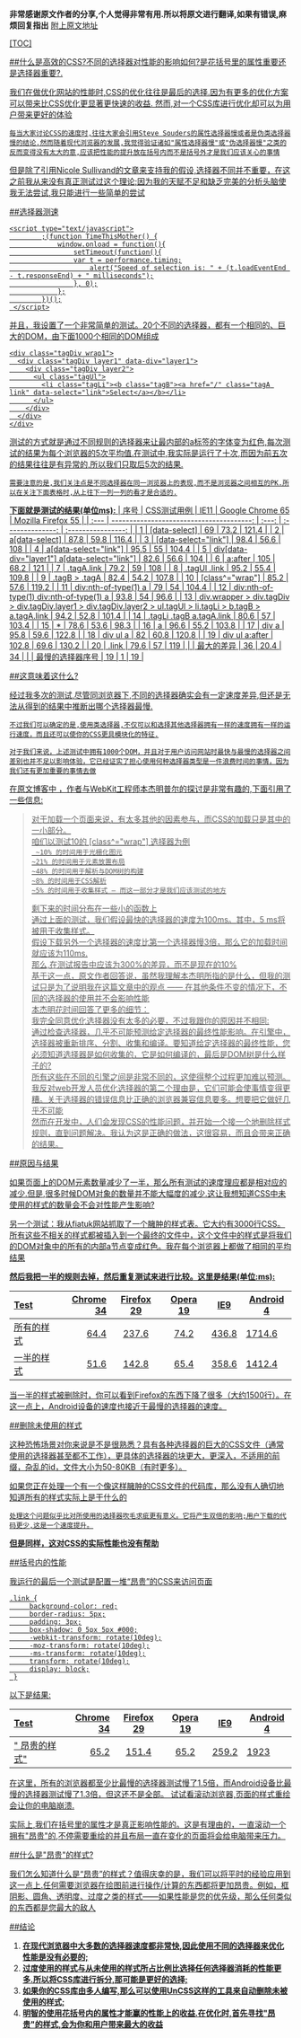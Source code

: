 

**非常感谢原文作者的分享,个人觉得非常有用.所以将原文进行翻译,如果有错误,麻烦回复指出**
   <a href="https://zh.wikipedia.org/wiki/Markdown" target="_blank"> 附上原文地址 

[TOC]

##什么是高效的CSS?不同的选择器对性能的影响如何?是花括号里的属性重要还是选择器重要?.

我们在做优化网站的性能时,CSS的优化往往是最后的选择.因为有更多的优化方案可以带来比CSS优化更显著更快速的收益.
然而,对一个CSS库进行优化却可以为用户带来更好的体验

`每当大家讨论CSS的速度时,往往大家会引用Steve Souders的属性选择器慢或者是伪类选择器慢的结论.然而随着现代浏览器的发展,我觉得验证诸如"属性选择器慢"或"伪选择器慢"之类的反而变得没有太大的意,应该把性能的提升放在括号内而不是括号外才是我们应该关心的事情`

但是除了引用Nicole Sullivand的文章来支持我的假设,选择器不同并不重要，在这之前我从来没有真正测试过这个理论;因为我的天赋不足和缺乏完美的分析头脑使我无法尝试,我只能进行一些简单的尝试

##选择器测速

```
<script type="text/javascript">
        ;(function TimeThisMother() {
            window.onload = function(){
                setTimeout(function(){
                var t = performance.timing;
                    alert("Speed of selection is: " + (t.loadEventEnd - t.responseEnd) + " milliseconds");
                }, 0);
            };
        })();
 </script>
```

并且，我设置了一个非常简单的测试。20个不同的选择器，都有一个相同的、巨大的DOM，由下面1000个相同的DOM组成

```
<div class="tagDiv wrap1">
  <div class="tagDiv layer1" data-div="layer1">
    <div class="tagDiv layer2">
      <ul class="tagUl">
        <li class="tagLi"><b class="tagB"><a href="/" class="tagA link" data-select="link">Select</a></b></li>
      </ul>
    </div>
  </div>
</div>
```

测试的方式就是通过不同规则的选择器来让最内部的a标签的字体变为红色,每次测试的结果为每个浏览器的5次平均值.在测试中,我实际是运行了十次,而因为前五次的结果往往是有异常的,所以我们只取后5次的结果.

`需要注意的是,我们关注点是不同选择器在同一浏览器上的表现,而不是浏览器之间相互的PK.所以在关注下面表格时,从上往下一列一列的看才是合适的.`

**下面就是测试的结果(单位ms):**
| 序号   |                                  CSS测试用例 | IE11  | Google Chrome 65 | Mozilla Firefox 55 |
| :--- | ---------------------------------------: | :---: | :--------------: | :----------------: |
| 1    |                            [data-select] |  69   |       73.2       |       121.4        |
| 2    |                           a[data-select] | 87.8  |       59.8       |       116.4        |
| 3    |                     [data-select="link"] | 98.4  |       56.6       |        108         |
| 4    |                    a[data-select="link"] | 95.5  |        55        |       104.4        |
| 5    | div[data-div="layer1"] a[data-select="link"] | 82.6  |       56.6       |        104         |
| 6    |                                  a:after |  105  |       68.2       |        121         |
| 7    |                               .tagA.link | 79.2  |        59        |        108         |
| 8    |                             .tagUl .link | 95.2  |       55.4       |       109.8        |
| 9    |                            .tagB > .tagA | 82.4  |       54.2       |       107.8        |
| 10   |                          [class^="wrap"] | 85.2  |       57.6       |       119.2        |
| 11   |                     div:nth-of-type(1) a |  79   |        54        |       104.4        |
| 12   |  div:nth-of-type(1) div:nth-of-type(1) a | 93.8  |        54        |        96.6        |
| 13   | div.wrapper > div.tagDiv > div.tagDiv.layer1  > div.tagDiv.layer2 > ul.tagUl > li.tagLi > b.tagB > a.tagA.link | 94.2  |       52.8       |       101.4        |
| 14   |                 .tagLi .tagB a.tagA.link | 80.6  |        57        |       103.4        |
| 15   |                                        * | 78.6  |       53.6       |        98.3        |
| 16   |                                        a | 96.6  |       55.2       |       103.8        |
| 17   |                                    div a | 95.8  |       59.6       |       122.8        |
| 18   |                                 div ul a |  82   |       60.8       |       120.8        |
| 19   |                           div ul a:after | 102.8 |       69.6       |       130.2        |
| 20   |                                    .link | 79.6  |        57        |        119         |
|      |                                    最大的差异 |  36   |       20.4       |         34         |
|      |                                 最慢的选择器序号 |  19   |        1         |         19         |

##这意味着这什么?

经过我多次的测试,尽管同浏览器下,不同的选择器确实会有一定速度差异,但还是无法从得到的结果中推断出哪个选择器最慢.

`不过我们可以确定的是,使用类选择器,不仅可以和选择其他选择器拥有一样的速度拥有一样的运行速度，而且还可以使你的CSS更具模块化的特征.`

`对于我们来说，上述测试中拥有1000个DOM，并且对于用户访问网站时最快与最慢的选择器之间差别也并不足以影响体验，它已经证实了担心使用何种选择器类型是一件浪费时间的事情，因为我们还有更加重要的事情去做`

在原文博客中 ，作者与WebKit工程师本杰明普尔的探讨是非常有趣的,下面引用了一些信息:

> 对于加载一个页面来说，有太多其他的因素参与，而CSS的加载只是其中的一小部分。
> </br>
> 咱们以测试10的 [class^="wrap"] 选择器为例
>  </br>
> ` ~10% 的时间用于光栅化图元`
>  </br>
> `~21% 的时间用于元素放置布局`
>  </br>
> `~48% 的时间用于解析与DOM树的构建`
>  </br>
> `~8% 的时间用于CSS解析`
>  </br>
> `~5% 的时间用于收集样式 – 而这一部分才是我们应该测试的地方`
>
> 剩下来的时间分布在一些小的函数上
> </br>
> 通过上面的测试，我们假设最快的选择器的速度为100ms。其中，5 ms将被用于收集样式。
>  </br>
> 假设下载另外一个选择器的速度比第一个选择器慢3倍，那么它的加载时间就应该为110ms.
>  </br>
> 那么,在测试报告中应该为300%的差异，而不是现在的10%
>  </br>
> 基于这一点，原文作者回答说，虽然我理解本杰明所指的是什么，但我的测试只是为了说明我在这篇文章中的观点 ——
> 在其他条件不变的情况下，不同的选择器的使用并不会影响性能
>  </br>
> 本杰明花时间回答了更多的细节：
>  </br>
> 我完全同意优化选择器没有太多的必要，不过我跟你的原因并不相同:
>  </br>
> 通过检查选择器，几乎不可能预测给定选择器的最终性能影响。在引擎中，选择器被重新排序、分割、收集和编译。要知道给定选择器的最终性能，您必须知道选择器是如何收集的，它是如何编译的，最后是DOM树是什么样子的?
>  </br>
> 所有这些在不同的引擎之间是非常不同的，这使得整个过程更加难以预测。
>  </br>
> 我反对web开发人员优化选择器的第二个理由是，它们可能会使事情变得更糟。关于选择器的错误信息比正确的浏览器兼容信息要多。想要把它做好几乎不可能
>  </br>
> 然而在开发中，人们会发现CSS的性能问题，并开始一个接一个地删除样式规则，直到问题解决。我认为这是正确的做法，这很容易，而且会带来正确的结果。

##原因与结果

如果页面上的DOM元素数量减少了一半，那么所有测试的速度理应都是相对应的减少.但是,很多时候DOM对象的数量并不能大幅度的减少.这让我想知道CSS中未使用的样式的数量会不会对性能产生影响?

另一个测试：我从fiatuk网站抓取了一个臃肿的样式表。它大约有3000行CSS。所有这些不相关的样式都被插入到一个最终的文件中，这个文件中的样式是将我们的DOM对象中的所有的内部a节点变成红色。我在每个浏览器上都做了相同的平均结果

**然后我把一半的规则去掉，然后重复测试来进行比较。这里是结果(单位:ms):**

| Test  | Chrome 34 | Firefox 29 | Opera 19 |  IE9  | Android 4 |
| :---- | --------: | :--------: | :------: | :---: | --------- |
| 所有的样式 |      64.4 |   237.6    |   74.2   | 436.8 | 1714.6    |
| 一半的样式 |      51.6 |   142.8    |   65.4   | 358.6 | 1412.4    |


当一半的样式被删除时，你可以看到Firefox的东西下降了很多（大约1500行）。在这一点上，Android设备的速度也接近于最慢的选择器的速度。

##删除未使用的样式

这种恐怖场景对你来说是不是很熟悉？具有各种选择器的巨大的CSS文件（通常使用的选择器甚至都不工作），更具体的选择器的块更大，更深入，不适用的前缀，杂乱的id，文件大小为50-80KB（有时更多）。

如果您正在处理一个有一个像这样臃肿的CSS文件的代码库，那么没有人确切地知道所有的样式实际上是干什么的

`处理这个问题似乎比对所使用的选择器吹毛求疵更有意义。它将产生双倍的影响;用户下载的代码更少,这是一个速度提升。`

**但是同样，这对CSS的实际性能也没有帮助**

##括号内的性能

我运行的最后一个测试是配置一堆“昂贵”的CSS来访问页面

```
.link {
     background-color: red;
     border-radius: 5px;
     padding: 3px;
     box-shadow: 0 5px 5px #000;
     -webkit-transform: rotate(10deg);
     -moz-transform: rotate(10deg);
     -ms-transform: rotate(10deg);
     transform: rotate(10deg);
     display: block;
 }
```

以下是结果:

| Test     | Chrome 34 | Firefox 29 | Opera 19 |  IE9  | Android 4 |
| :------- | --------: | :--------: | :------: | :---: | --------- |
| " 昂贵的样式" |      65.2 |   151.4    |   65.2   | 259.2 | 1923      |

在这里，所有的浏览器都至少比最慢的选择器测试慢了1.5倍，而Android设备比最慢的选择器测试慢了1.3倍，但这还不是全部。 试试看滚动浏览器,页面的样式重绘会让你的电脑崩溃.

实际上,我们在括号里的属性才是真正影响性能的。这是有理由的，一直滚动一个拥有"昂贵"的,不停需要重绘的并且布局一直在变化的页面将会给电脑带来压力。

##什么是"昂贵"的样式?

我们怎么知道什么是“昂贵”的样式？值得庆幸的是，我们可以将平时的经验应用到这一点上.任何需要浏览器在绘图前进行操作/计算的东西都将更加昂贵。例如，框阴影、圆角、透明度、过度之类的样式——如果性能是您的优先级，那么任何类似的东西都是您最大的敌人


##结论
1. **在现代浏览器中大多数的选择器速度都非常快,因此使用不同的选择器来优化性能是没有必要的;**
2. **过度使用的样式与从未使用的样式所占比例比选择任何选择器消耗的性能更多.所以将CSS库进行拆分,那可能是更好的选择;**
3. **如果你的CSS库由多人编写,那么可以使用UnCSS这样的工具来自动删除未被使用的样式;**
4. **明智的使用花括号内的属性才能赢的性能上的收益.在优化时,首先寻找"昂贵"的样式,会为你和用户带来最大的收益**



